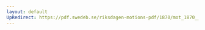 ```yaml
---
layout: default
UpRedirect: https://pdf.swedeb.se/riksdagen-motions-pdf/1870/mot_1870__ak__00016/mot_1870__ak__00016_001.pdf
---
```

